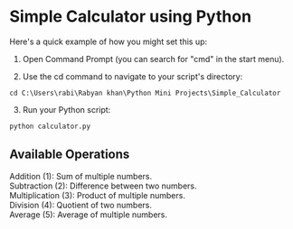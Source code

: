# Simple Calculator using Python

Here's a quick example of how you might set this up:
1. Open Command Prompt (you can search for "cmd" in the start menu).

2. Use the cd command to navigate to your script's directory:
```
cd C:\Users\rabi\Rabyan khan\Python Mini Projects\Simple_Calculator
```
3. Run your Python script:
```bash
python calculator.py
```

## Available Operations 
Addition (1): Sum of multiple numbers. <br>
Subtraction (2): Difference between two numbers. <br>
Multiplication (3): Product of multiple numbers. <br>
Division (4): Quotient of two numbers. <br>
Average (5): Average of multiple numbers.

<!-- ### Learn more on YouTube Channel: www.youtube.com/@RishabhMishraOfficial  -->
